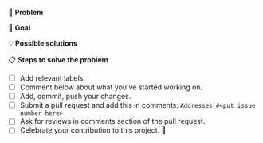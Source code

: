<!--- Provide a general summary of the issue in the Title above -->

🐞 **Problem**
<!--- Provide a detailed description of the change or addition you are proposing -->
<!--- If it is a feature or a bug, what problem is it solving-->

🎯 **Goal**
<!--- Why is this change important to you? How would you use it? -->
<!--- How can it benefit other users? -->

💡 **Possible solutions**
<!--- Not required, but suggest an idea for implementing additions or changes. -->

📋  **Steps to solve the problem**
- [ ] Add relevant labels.
- [ ] Comment below about what you've started working on.
- [ ] Add, commit, push your changes.
- [ ] Submit a pull request and add this in comments: `Addresses #<put issue number here>`
- [ ] Ask for reviews in comments section of the pull request.
- [ ] Celebrate your contribution to this project. 🎉
